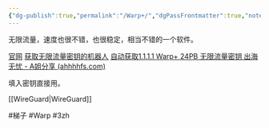 ```yaml
---
{"dg-publish":true,"permalink":"/Warp+/","dgPassFrontmatter":true,"noteIcon":""}
---
```



无限流量，速度也很不错，也很稳定，相当不错的一个软件。

[官网](https://1.1.1.1/)
[获取无限流量密钥的机器人](https://t.me/generatewarpplusbot)
[自动获取1.1.1.1 Warp+ 24PB 无限流量密钥 出海无忧 - A姐分享 (ahhhhfs.com)](https://www.ahhhhfs.com/40632/)

填入密钥直接用。

[[WireGuard\|WireGuard]]




#梯子 #Warp #3zh 
